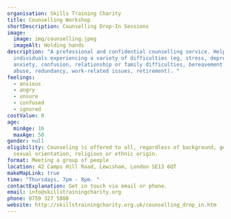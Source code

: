 ```yaml
---
organisation: Skills Training Charity
title: Counselling Workshop
shortDescription: Counselling Drop-In Sessions
image:
  image: img/counselling.jpeg
  imageAlt: Holding hands
description: "A professional and confidential counselling service. Help to
  individuals experiencing a variety of difficulties (eg, stress, depression,
  anxiety, confusion, relationship or family difficulties, bereavement or loss,
  abuse, redundancy, work-related issues, retirement). "
feelings:
  - anxious
  - angry
  - unsure
  - confused
  - ignored
costValue: 0
age:
  minAge: 16
  maxAge: 50
gender: null
eligibility: Counseling is offered to all, regardless of background, gender,
  sexual orientation, religious or ethnic origin.
format: Meeting a group of people
location: 42 Camps Hill Road, Lewisham, London SE13 6QT
makeMapLink: true
time: "Thursdays, 7pm - 8pm. "
contactExplanation: Get in touch via email or phone.
email: info@skillstrainingcharity.org
phone: 0759 327 5880
website: http://skillstrainingcharity.org.uk/counselling_drop_in.htm
---
```

